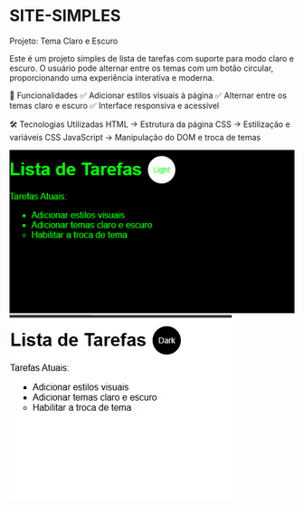 # SITE-SIMPLES

Projeto: Tema Claro e Escuro

Este é um projeto simples de lista de tarefas com suporte para modo claro e escuro. 
O usuário pode alternar entre os temas com um botão circular, proporcionando uma experiência interativa e moderna.

🎯 Funcionalidades
✅ Adicionar estilos visuais à página
✅ Alternar entre os temas claro e escuro
✅ Interface responsiva e acessível

🛠 Tecnologias Utilizadas
HTML → Estrutura da página
CSS → Estilização e variáveis CSS
JavaScript → Manipulação do DOM e troca de temas

![Tela Dark](img/TelaDark.png)
![Tela White](img/TelaWhite.png)
